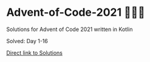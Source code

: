# Advent-of-Code-2021 🎄🌟🎅
Solutions for Advent of Code 2021 written in Kotlin

Solved: Day 1-16

[Direct link to Solutions](https://github.com/patrick-elmquist/Advent-of-Code-2021/tree/main/src/main/kotlin)
